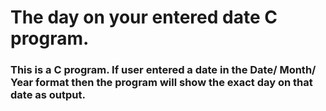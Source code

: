# The day on your entered date C program.

 <h3>This is a C program.
 If user entered a date in the Date/ Month/ Year format then the program will show the exact day on that date as output.</h3>















